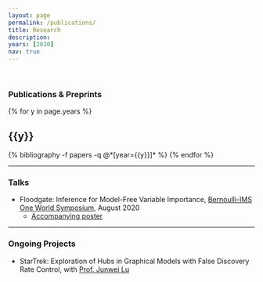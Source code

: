 ```yaml
---
layout: page
permalink: /publications/
title: Research
description:
years: [2020]
nav: true
---
```




<br>

### Publications & Preprints

<div class="publications">

{% for y in page.years %}
  <h2 class="year">{{y}}</h2>
  {% bibliography -f papers -q @*[year={{y}}]* %}
{% endfor %}

</div>



--- 


### Talks

- Floodgate: Inference for Model-Free Variable Importance, [Bernoulli-IMS One World Symposium](https://www.worldsymposium2020.org/), August 2020
	- [Accompanying poster](OWS_Floodgate_Poster.pdf)


--- 

### Ongoing Projects

- StarTrek: Exploration of Hubs in Graphical Models with False Discovery Rate Control, with [Prof. Junwei Lu](https://junwei-lu.github.io)


